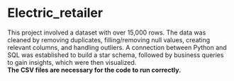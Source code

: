 # Electric_retailer
This project involved a dataset with over 15,000 rows. The data was cleaned by removing duplicates, filling/removing null values, creating relevant columns, and handling outliers. A connection between Python and SQL was established to build a star schema, followed by business queries to gain insights, which were then visualized.<br>
**The CSV files are necessary for the code to run correctly.**


